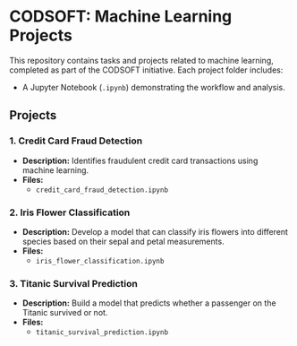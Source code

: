 # CODSOFT: Machine Learning Projects

This repository contains tasks and projects related to machine learning, completed as part of the CODSOFT initiative. Each project folder includes:
- A Jupyter Notebook (`.ipynb`) demonstrating the workflow and analysis.
  
## Projects

### 1. Credit Card Fraud Detection
- **Description:** Identifies fraudulent credit card transactions using machine learning.
- **Files:**
  - `credit_card_fraud_detection.ipynb`

### 2. Iris Flower Classification
- **Description:** Develop a model that can classify iris flowers into different species based on their sepal and petal measurements.
- **Files:**
  - `iris_flower_classification.ipynb`

### 3. Titanic Survival Prediction
- **Description:** Build a model that predicts whether a passenger on the Titanic survived or not.
- **Files:**
  - `titanic_survival_prediction.ipynb`
